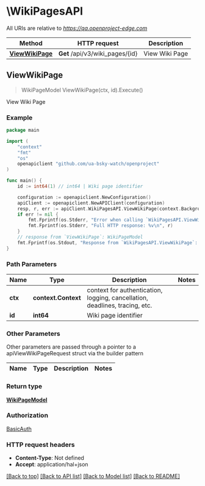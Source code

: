 # \WikiPagesAPI

All URIs are relative to *https://qa.openproject-edge.com*

Method | HTTP request | Description
------------- | ------------- | -------------
[**ViewWikiPage**](WikiPagesAPI.md#ViewWikiPage) | **Get** /api/v3/wiki_pages/{id} | View Wiki Page



## ViewWikiPage

> WikiPageModel ViewWikiPage(ctx, id).Execute()

View Wiki Page



### Example

```go
package main

import (
	"context"
	"fmt"
	"os"
	openapiclient "github.com/ua-bsky-watch/openproject"
)

func main() {
	id := int64(1) // int64 | Wiki page identifier

	configuration := openapiclient.NewConfiguration()
	apiClient := openapiclient.NewAPIClient(configuration)
	resp, r, err := apiClient.WikiPagesAPI.ViewWikiPage(context.Background(), id).Execute()
	if err != nil {
		fmt.Fprintf(os.Stderr, "Error when calling `WikiPagesAPI.ViewWikiPage``: %v\n", err)
		fmt.Fprintf(os.Stderr, "Full HTTP response: %v\n", r)
	}
	// response from `ViewWikiPage`: WikiPageModel
	fmt.Fprintf(os.Stdout, "Response from `WikiPagesAPI.ViewWikiPage`: %v\n", resp)
}
```

### Path Parameters


Name | Type | Description  | Notes
------------- | ------------- | ------------- | -------------
**ctx** | **context.Context** | context for authentication, logging, cancellation, deadlines, tracing, etc.
**id** | **int64** | Wiki page identifier | 

### Other Parameters

Other parameters are passed through a pointer to a apiViewWikiPageRequest struct via the builder pattern


Name | Type | Description  | Notes
------------- | ------------- | ------------- | -------------


### Return type

[**WikiPageModel**](WikiPageModel.md)

### Authorization

[BasicAuth](../README.md#BasicAuth)

### HTTP request headers

- **Content-Type**: Not defined
- **Accept**: application/hal+json

[[Back to top]](#) [[Back to API list]](../README.md#documentation-for-api-endpoints)
[[Back to Model list]](../README.md#documentation-for-models)
[[Back to README]](../README.md)

